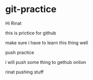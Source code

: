 # git-practice
Hi Rinat

this is prictice for github

make sure i have to learn this thing well

push practice 

i will push some thing to gethub onlion

rinat pushing stuff
